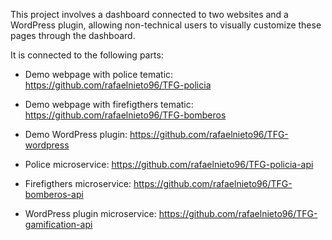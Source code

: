 This project involves a dashboard connected to two websites and a WordPress plugin, allowing non-technical users to visually customize these pages through the dashboard.

It is connected to the following parts:

- Demo webpage with police tematic:
    https://github.com/rafaelnieto96/TFG-policia
  
- Demo webpage with firefigthers tematic:
    https://github.com/rafaelnieto96/TFG-bomberos
  
- Demo WordPress plugin:
    https://github.com/rafaelnieto96/TFG-wordpress
  
- Police microservice:
    https://github.com/rafaelnieto96/TFG-policia-api
  
- Firefigthers microservice:
    https://github.com/rafaelnieto96/TFG-bomberos-api
  
- WordPress plugin microservice:
    https://github.com/rafaelnieto96/TFG-gamification-api
